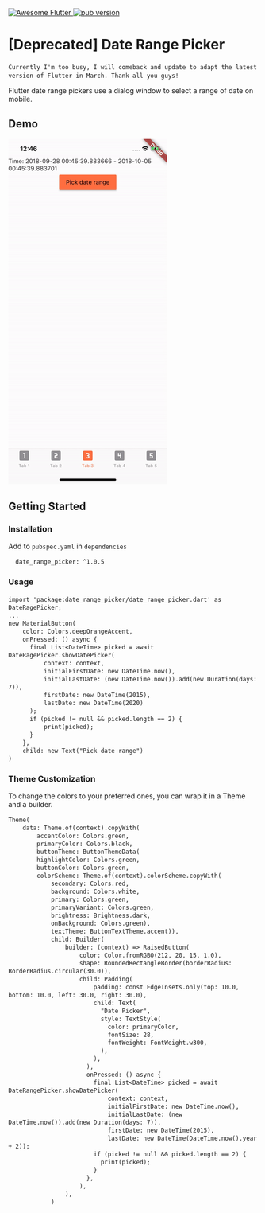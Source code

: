 <a href="https://stackoverflow.com/questions/tagged/flutter?sort=votes">
   <img alt="Awesome Flutter" src="https://img.shields.io/badge/Awesome-Flutter-blue.svg?longCache=true&style=flat-square"/>
</a> <a href="https://pub.dartlang.org/packages/date_range_picker"><img alt="pub version" src="https://img.shields.io/pub/v/date_range_picker.svg?style=flat-square"></a>

# [Deprecated] Date Range Picker

`Currently I'm too busy, I will comeback and update to adapt the latest version of Flutter in March. Thank all you guys!`

Flutter date range pickers use a dialog window to select a range of date on mobile.

## Demo

![](demo.gif)

## Getting Started

### Installation

Add to `pubspec.yaml` in `dependencies` 

```
  date_range_picker: ^1.0.5
```

### Usage
```
import 'package:date_range_picker/date_range_picker.dart' as DateRagePicker;
...
new MaterialButton(
    color: Colors.deepOrangeAccent,
    onPressed: () async {
      final List<DateTime> picked = await DateRagePicker.showDatePicker(
          context: context,
          initialFirstDate: new DateTime.now(),
          initialLastDate: (new DateTime.now()).add(new Duration(days: 7)),
          firstDate: new DateTime(2015),
          lastDate: new DateTime(2020)
      );
      if (picked != null && picked.length == 2) {
          print(picked);
      }
    },
    child: new Text("Pick date range")
)
```
### Theme Customization

To change the colors to your preferred ones, you can wrap it in a Theme and a builder.

```
Theme(
    data: Theme.of(context).copyWith(
        accentColor: Colors.green,
        primaryColor: Colors.black,
        buttonTheme: ButtonThemeData(
        highlightColor: Colors.green,
        buttonColor: Colors.green,
        colorScheme: Theme.of(context).colorScheme.copyWith(
            secondary: Colors.red,
            background: Colors.white,
            primary: Colors.green,
            primaryVariant: Colors.green,
            brightness: Brightness.dark,
            onBackground: Colors.green),
            textTheme: ButtonTextTheme.accent)),
            child: Builder(
                builder: (context) => RaisedButton(
                    color: Color.fromRGBO(212, 20, 15, 1.0),
                    shape: RoundedRectangleBorder(borderRadius: BorderRadius.circular(30.0)),
                    child: Padding(
                        padding: const EdgeInsets.only(top: 10.0, bottom: 10.0, left: 30.0, right: 30.0),
                        child: Text(
                          "Date Picker",
                          style: TextStyle(
                            color: primaryColor,
                            fontSize: 28,
                            fontWeight: FontWeight.w300,
                          ),
                        ),
                      ),
                      onPressed: () async {
                        final List<DateTime> picked = await DateRangePicker.showDatePicker(
                            context: context,
                            initialFirstDate: new DateTime.now(),
                            initialLastDate: (new DateTime.now()).add(new Duration(days: 7)),
                            firstDate: new DateTime(2015),
                            lastDate: new DateTime(DateTime.now().year + 2));
                        if (picked != null && picked.length == 2) {
                          print(picked);
                        }
                      },
                    ),
                ),
            )
```
